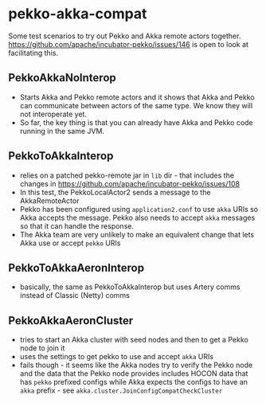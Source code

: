 # pekko-akka-compat

Some test scenarios to try out Pekko and Akka remote actors together. https://github.com/apache/incubator-pekko/issues/146 is open to look at facilitating this.

## PekkoAkkaNoInterop
* Starts Akka and Pekko remote actors and it shows that Akka and Pekko can communicate between actors of the same type. We know they will not interoperate yet.
* So far, the key thing is that you can already have Akka and Pekko code running in the same JVM.

## PekkoToAkkaInterop
* relies on a patched pekko-remote jar in `lib` dir - that includes the changes in https://github.com/apache/incubator-pekko/issues/108
* In this test, the PekkoLocalActor2 sends a message to the AkkaRemoteActor
* Pekko has been configured using `application2.conf` to use `akka` URIs so Akka accepts the message. Pekko also needs to accept `akka` messages so that it can handle the response.
* The Akka team are very unlikely to make an equivalent change that lets Akka use or accept `pekko` URIs

## PekkoToAkkaAeronInterop
* basically, the same as PekkoToAkkaInterop but uses Artery comms instead of Classic (Netty) comms

## PekkoAkkaAeronCluster
* tries to start an Akka cluster with seed nodes and then to get a Pekko node to join it
* uses the settings to get pekko to use and accept `akka` URIs
* fails though - it seems like the Akka nodes try to verify the Pekko node and the data that the Pekko node provides includes HOCON data that has `pekko` prefixed configs while Akka expects the configs to have an `akka` prefix - see `akka.cluster.JoinConfigCompatCheckCluster`
